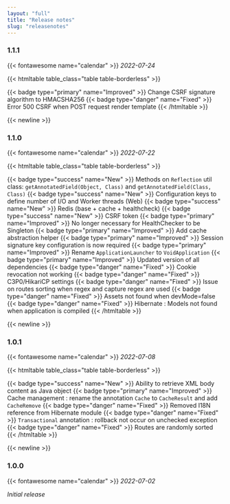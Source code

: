 ```yaml
---
layout: "full"
title: "Release notes"
slug: "releasenotes"
---
```


### 1.1.1
{{< fontawesome name="calendar" >}}  *2022-07-24*

{{< htmltable table_class="table table-borderless" >}}
<tr>
  <td class="text-end" width=30px>{{< badge type="primary" name="Improved" >}}</td>
  <td>Change CSRF signature algorithm to HMACSHA256</td>
</tr>
<tr>
  <td class="text-end" width=30px>{{< badge type="danger" name="Fixed" >}}</td>
  <td>Error 500 CSRF when POST request render template</td>
</tr>
{{< /htmltable >}}



{{< newline >}}
### 1.1.0
{{< fontawesome name="calendar" >}}  *2022-07-22*

{{< htmltable table_class="table table-borderless" >}}
<tr>
  <td class="text-end" width=30px>{{< badge type="success" name="New" >}}</td>
  <td>Methods on <code>Reflection</code> util class: <code>getAnnotatedField(Object, Class<? extends Annotation>)</code> and <code>getAnnotatedField(Class, Class<? extends Annotation>)</code></td>
</tr>
<tr>
  <td class="text-end" width=30px>{{< badge type="success" name="New" >}}</td>
  <td>Configuration keys to define number of I/O and Worker threads (Web)</td>
</tr>
<tr>
  <td class="text-end" width=30px>{{< badge type="success" name="New" >}}</td>
  <td>Redis (base + cache + healthcheck)</td>
</tr>
<tr>
  <td class="text-end" width=30px>{{< badge type="success" name="New" >}}</td>
  <td>CSRF token</td>
</tr>
<tr>
  <td class="text-end">{{< badge type="primary" name="Improved" >}}</td>
  <td>No longer necessary for HealthChecker to be Singleton</code></td>
</tr>
<tr>
  <td class="text-end">{{< badge type="primary" name="Improved" >}}</td>
  <td>Add cache abstraction helper</code></td>
</tr>
<tr>
  <td class="text-end">{{< badge type="primary" name="Improved" >}}</td>
  <td>Session signature key configuration is now required</code></td>
</tr>
<tr>
  <td class="text-end">{{< badge type="primary" name="Improved" >}}</td>
  <td>Rename <code>ApplicationLauncher</code> to <code>VoidApplication</code>
</td>
</tr>
<tr>
  <td class="text-end">{{< badge type="primary" name="Improved" >}}</td>
  <td>Updated version of all dependencies</td>
</tr>
<tr>
  <td class="text-end">{{< badge type="danger" name="Fixed" >}}</td>
  <td>Cookie revocation not working</td>
</tr>
<tr>
  <td class="text-end">{{< badge type="danger" name="Fixed" >}}</td>
  <td>C3P0/HikariCP settings</td>
</tr>
<tr>
  <td class="text-end">{{< badge type="danger" name="Fixed" >}}</td>
  <td>Issue on routes sorting when regex and capture regex are used</td>
</tr>
<tr>
  <td class="text-end">{{< badge type="danger" name="Fixed" >}}</td>
  <td>Assets not found when devMode=false</td>
</tr>
<tr>
  <td class="text-end">{{< badge type="danger" name="Fixed" >}}</td>
  <td>Hibernate : Models not found when application is compiled</td>
</tr>
{{< /htmltable >}}



{{< newline >}}
### 1.0.1
{{< fontawesome name="calendar" >}}  *2022-07-08*

{{< htmltable table_class="table table-borderless" >}}
<tr>
  <td class="text-end" width=30px>{{< badge type="success" name="New" >}}</td>
  <td>Ability to retrieve XML body content as Java object</td>
</tr>
<tr>
  <td class="text-end">{{< badge type="primary" name="Improved" >}}</td>
  <td>Cache management : rename the annotation <code>Cache</code> to <code>CacheResult</code> and add <code>CacheRemove</code></td>
</tr>
<tr>
  <td class="text-end">{{< badge type="danger" name="Fixed" >}}</td>
  <td>Removed I18N reference from Hibernate module</td>
</tr>
<tr>
  <td class="text-end">{{< badge type="danger" name="Fixed" >}}</td>
  <td><code>Transactional</code> annotation : rollback not occur on unchecked exception</td>
</tr>
<tr>
  <td class="text-end">{{< badge type="danger" name="Fixed" >}}</td>
  <td>Routes are randomly sorted</td>
</tr>
{{< /htmltable >}}



{{< newline >}}
### 1.0.0
{{< fontawesome name="calendar" >}}  *2022-07-02*

*Initial release*
